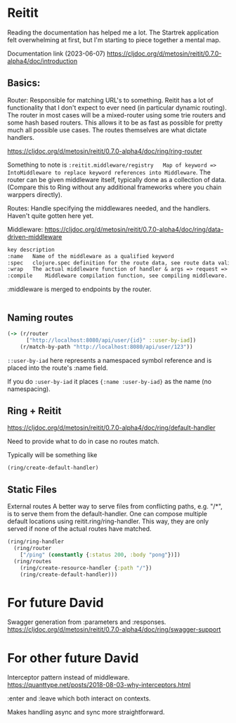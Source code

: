# Reitit

Reading the documentation has helped me a lot. The Startrek application felt overwhelming at first, but I'm starting to piece together a mental map.


Documentation link (2023-06-07)
https://cljdoc.org/d/metosin/reitit/0.7.0-alpha4/doc/introduction

## Basics:
Router: Responsible for matching URL's to something. Reitit has a lot of functionality that I don't expect to ever need (in particular dynamic routing). The router in most cases will be a mixed-router using some trie routers and some hash based routers. This allows it to be as fast as possible for pretty much all possible use cases. The routes themselves are what dictate handlers.

https://cljdoc.org/d/metosin/reitit/0.7.0-alpha4/doc/ring/ring-router

Something to note is `:reitit.middleware/registry	Map of keyword => IntoMiddleware to replace keyword references into Middleware`. The router can be given middleware itself, typically done as a collection of data. (Compare this to Ring without any additional frameworks where you chain warppers directly).

Routes: 
Handle specifying the middlewares needed, and the handlers. Haven't quite gotten here yet.


Middleware:
https://cljdoc.org/d/metosin/reitit/0.7.0-alpha4/doc/ring/data-driven-middleware

```txt
key	description
:name	Name of the middleware as a qualified keyword
:spec	clojure.spec definition for the route data, see route data validation (optional)
:wrap	The actual middleware function of handler & args => request => response
:compile	Middleware compilation function, see compiling middleware.
```

:middleware is merged to endpoints by the router.
```clj

```

## Naming routes

```clj
(-> (r/router
      ["http://localhost:8080/api/user/{id}" ::user-by-iad])
    (r/match-by-path "http://localhost:8080/api/user/123"))
```

`::user-by-iad` here represents a namespaced symbol reference and is placed into the route's :name field.

If you do `:user-by-iad` it places `{:name :user-by-iad}` as the name (no namespacing).

## Ring + Reitit

https://cljdoc.org/d/metosin/reitit/0.7.0-alpha4/doc/ring/default-handler

Need to provide what to do in case no routes match.

Typically will be something like

`(ring/create-default-handler)`

## Static Files

External routes
A better way to serve files from conflicting paths, e.g. "/*", is to serve them from the default-handler. One can compose multiple default locations using reitit.ring/ring-handler. This way, they are only served if none of the actual routes have matched.

```clj
(ring/ring-handler
  (ring/router
    ["/ping" (constantly {:status 200, :body "pong"})])
  (ring/routes
    (ring/create-resource-handler {:path "/"})
    (ring/create-default-handler)))
```

# For future David

Swagger generation from :parameters and :responses.
https://cljdoc.org/d/metosin/reitit/0.7.0-alpha4/doc/ring/swagger-support


# For other future David

Interceptor pattern instead of middleware.
https://quanttype.net/posts/2018-08-03-why-interceptors.html

:enter and :leave which both interact on contexts.

Makes handling async and sync more straightforward.
